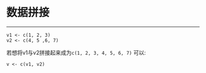 # 数据拼接
---
```
v1 <- c(1, 2, 3)
v2 <- c(4, 5 ,6, 7)
```
若想将v1与v2拼接起来成为`c(1, 2, 3, 4, 5, 6, 7)`
可以:
```
v <- c(v1, v2)
```
